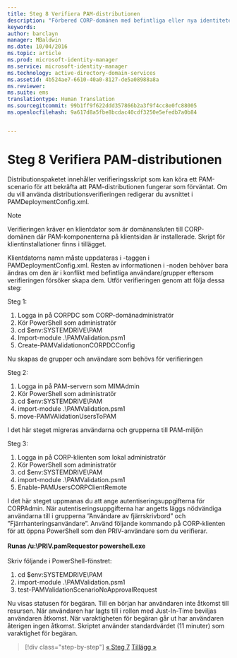 ```yaml
---
title: Steg 8 Verifiera PAM-distributionen
description: "Förbered CORP-domänen med befintliga eller nya identiteter som ska hanteras av Privileged Identity Manager med hjälp av skript"
keywords: 
author: barclayn
manager: MBaldwin
ms.date: 10/04/2016
ms.topic: article
ms.prod: microsoft-identity-manager
ms.service: microsoft-identity-manager
ms.technology: active-directory-domain-services
ms.assetid: 4b524ae7-6610-40a0-8127-de5a08988a8a
ms.reviewer: 
ms.suite: ems
translationtype: Human Translation
ms.sourcegitcommit: 99b1ff9f622ddd357866b2a3f9f4cc8e0fc88005
ms.openlocfilehash: 9a617d8a5fbe8bcdac40cdf3250e5efedb7a0b84


---
```


# Steg 8 Verifiera PAM-distributionen

Distributionspaketet innehåller verifieringsskript som kan köra ett PAM-scenario för att bekräfta att PAM-distributionen fungerar som förväntat.
Om du vill använda distributionsverifieringen redigerar du avsnittet <PamValidation/> i PAMDeploymentConfig.xml.

>[!NOTE]
>Verifieringen kräver en klientdator som är domänansluten till CORP-domänen där PAM-komponenterna på klientsidan är installerade. Skript för klientinstallationer finns i tillägget.

Klientdatorns namn måste uppdateras i <PAMValidationClient/>-taggen i PAMDeploymentConfig.xml. Resten av informationen i <PAMValidation/>-noden behöver bara ändras om den är i konflikt med befintliga användare/grupper eftersom verifieringen försöker skapa dem.
Utför verifieringen genom att följa dessa steg:

Steg 1:

1. Logga in på CORPDC som CORP-domänadministratör
2. Kör PowerShell som administratör
3. cd $env:SYSTEMDRIVE\PAM
4. Import-module .\PAMValidation.psm1
5. Create-PAMValidationonCORPDCConfig

Nu skapas de grupper och användare som behövs för verifieringen

Steg 2:

1. Logga in på PAM-servern som MIMAdmin
2. Kör PowerShell som administratör
3. cd $env:SYSTEMDRIVE\PAM
4. import-module .\PAMValidation.psm1
5. move-PAMVAlidationUsersToPAM

I det här steget migreras användarna och grupperna till PAM-miljön

Steg 3:

1. Logga in på CORP-klienten som lokal administratör
2. Kör PowerShell som administratör
3. cd $env:SYSTEMDRIVE\PAM
4. import-module .\PAMValidation.psm1
5. Enable-PAMUsersCORPClientRemote


I det här steget uppmanas du att ange autentiseringsuppgifterna för CORPAdmin. När autentiseringsuppgifterna har angetts läggs nödvändiga användarna till i grupperna ”Användare av fjärrskrivbord” och ”Fjärrhanteringsanvändare”.
Använd följande kommando på CORP-klienten för att öppna PowerShell som den PRIV-användare som du verifierar. </br></br>
**Runas /u:<PRIV domain>\PRIV.pamRequestor powershell.exe**  </br></br>
Skriv följande i PowerShell-fönstret:

1. cd $env:SYSTEMDRIVE\PAM
2. import-module .\PAMValidation.psm1
3. test-PAMValidationScenarioNoApprovalRequest


  Nu visas statusen för begäran.
  Till en början har användaren inte åtkomst till resursen. När användaren har lagts till i rollen med Just-In-Time beviljas användaren åtkomst. När varaktigheten för begäran går ut har användaren återigen ingen åtkomst.
  Skriptet använder standardvärdet (11 minuter) som varaktighet för begäran.

>[!div class="step-by-step"]
[« Steg 7](sp1-step7-setup-sidhistory-sidfiltering.md)
[Tillägg »](sp1-pam-deployment-addendum.md)



<!--HONumber=Oct16_HO1-->


